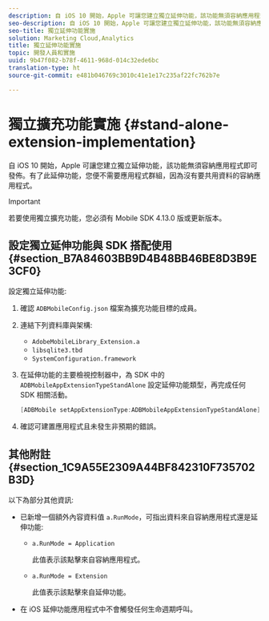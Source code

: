 ```yaml
---
description: 自 iOS 10 開始，Apple 可讓您建立獨立延伸功能，該功能無須容納應用程式即可發佈。有了此延伸功能，您便不需要應用程式群組，因為沒有要共用資料的容納應用程式。
seo-description: 自 iOS 10 開始，Apple 可讓您建立獨立延伸功能，該功能無須容納應用程式即可發佈。有了此延伸功能，您便不需要應用程式群組，因為沒有要共用資料的容納應用程式。
seo-title: 獨立延伸功能實施
solution: Marketing Cloud,Analytics
title: 獨立延伸功能實施
topic: 開發人員和實施
uuid: 9b47f082-b78f-4611-968d-014c32ede6bc
translation-type: ht
source-git-commit: e481b046769c3010c41e1e17c235af22fc762b7e

---
```



# 獨立擴充功能實施 {#stand-alone-extension-implementation}

自 iOS 10 開始，Apple 可讓您建立獨立延伸功能，該功能無須容納應用程式即可發佈。有了此延伸功能，您便不需要應用程式群組，因為沒有要共用資料的容納應用程式。

>[!IMPORTANT]
>
>若要使用獨立擴充功能，您必須有 Mobile SDK 4.13.0 版或更新版本。

## 設定獨立延伸功能與 SDK 搭配使用 {#section_B7A84603BB9D4B48BB46BE8D3B9E3CF0}

設定獨立延伸功能:

1. 確認 `ADBMobileConfig.json` 檔案為擴充功能目標的成員。
1. 連結下列資料庫與架構:

   * `AdobeMobileLibrary_Extension.a`
   * `libsqlite3.tbd`
   * `SystemConfiguration.framework`

1. 在延伸功能的主要檢視控制器中，為 SDK 中的 `ADBMobileAppExtensionTypeStandAlone` 設定延伸功能類型，再完成任何 SDK 相關活動。

   ```objective-c
   [ADBMobile setAppExtensionType:ADBMobileAppExtensionTypeStandAlone];
   ```

1. 確認可建置應用程式且未發生非預期的錯誤。

## 其他附註 {#section_1C9A55E2309A44BF842310F735702B3D}

以下為部分其他資訊:

* 已新增一個額外內容資料值 `a.RunMode`，可指出資料來自容納應用程式還是延伸功能:

   * `a.RunMode = Application`

      此值表示該點擊來自容納應用程式。
   * `a.RunMode = Extension`

      此值表示該點擊來自延伸功能。

* 在 iOS 延伸功能應用程式中不會觸發任何生命週期呼叫。

